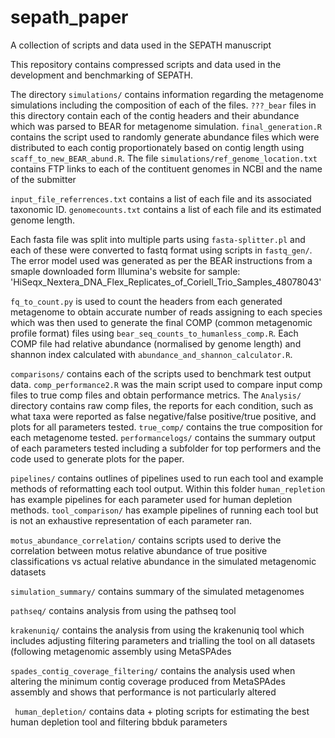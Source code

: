 # sepath_paper
A collection of scripts and data used in the SEPATH manuscript

This repository contains compressed scripts and data used in the development and benchmarking of SEPATH.

The directory ``` simulations/ ``` contains information regarding the metagenome simulations including the composition of each of the files. ```???_bear``` files in this directory contain each of the contig headers and their abundance which was parsed to BEAR for metagenome simulation. ```final_generation.R``` contains the script used to randomly generate abundance files which were distributed to each contig proportionately based on contig length using ```scaff_to_new_BEAR_abund.R```.  The file ``` simulations/ref_genome_location.txt ``` contains FTP links to each of the contituent genomes in NCBI and the name of the submitter

```input_file_referrences.txt``` contains a list of each file and its associated taxonomic ID. ```genomecounts.txt``` contains a list of each file and its estimated genome length.

Each fasta file was split into multiple parts using ```fasta-splitter.pl``` and each of these were converted to fastq format using scripts in ```fastq_gen/```. The error model used was generated as per the BEAR instructions from a smaple downloaded form Illumina's website for sample: 'HiSeqx_Nextera_DNA_Flex_Replicates_of_Coriell_Trio_Samples_48078043'

``` fq_to_count.py ``` is used to count the headers from each generated metagenome to obtain accurate number of reads assigning to each species which was then used to generate the final COMP (common metagenomic profile format) files using ``` bear_seq_counts_to_humanless_comp.R ```. Each COMP file had relative abundance (normalised by genome length) and shannon index calculated with ``` abundance_and_shannon_calculator.R ```.


``` comparisons/ ``` contains each of the scripts used to benchmark test output data. ```comp_performance2.R``` was the main script used to compare input comp files to true comp files and obtain performance metrics. The ```Analysis/``` directory contains raw comp files, the reports for each condition, such as what taxa were reported as false negative/false positive/true positive, and plots for all parameters tested. ```true_comp/``` contains the true composition for each metagenome tested. ```performancelogs/``` contains the summary output of each parameters tested including a subfolder for top performers and the code used to generate plots for the paper.

``` pipelines/ ``` contains outlines of pipelines used to run each tool and example methods of reformatting each tool output. Within this folder ```human_repletion``` has example pipelines for each parameter used for human depletion methods. ```tool_comparison/``` has example pipelines of running each tool but is not an exhaustive representation of each parameter ran.

``` motus_abundance_correlation/ ``` contains scripts used to derive the correlation between motus relative abundance of true positive classifications vs actual relative abundance in the simulated metagenomic datasets

``` simulation_summary/ ``` contains summary of the simulated metagenomes

``` pathseq/ ``` contains analysis from using the pathseq tool

``` krakenuniq/ ``` contains the analysis from using the krakenuniq tool which includes adjusting filtering parameters and trialling the tool on all datasets (following metagenomic assembly using MetaSPAdes

``` spades_contig_coverage_filtering/ ``` contains the analysis used when altering the minimum contig coverage produced from MetaSPAdes assembly and shows that performance is not particularly altered

``` human_depletion/``` contains data + ploting scripts for estimating the best human depletion tool and filtering bbduk parameters
